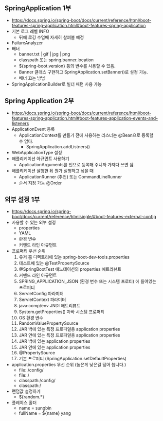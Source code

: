 ## SpringApplication 1부
- https://docs.spring.io/spring-boot/docs/current/reference/html/boot-features-spring-application.html#boot-features-spring-application
- 기본 로그 레벨 INFO
    * 뒤에 로깅 수업때 자세히 살펴볼 예정
- FailureAnalyzer
- 배너
    * banner.txt | gif | jpg | png
    * classpath 또는 spring.banner.location
    * ${spring-boot.version} 등의 변수를 사용할 수 있음.
    * Banner 클래스 구현하고 SpringApplication.setBanner()로 설정 가능.
    * 배너 끄는 방법
- SpringApplicationBuilder로 빌더 패턴 사용 가능

## Spring Application 2부
- https://docs.spring.io/spring-boot/docs/current/reference/html/boot-features-spring-application.html#boot-features-application-events-and-listeners
- ApplicationEvent 등록
  * ApplicationContext를 만들기 전에 사용하는 리스너는 @Bean으로 등록할 수 없다.
    * SpringApplication.addListners()
- WebApplicationType 설정
- 애플리케이션 아규먼트 사용하기
  * ApplicationArguments를 빈으로 등록해 주니까 가져다 쓰면 됨.
- 애플리케이션 실행한 뒤 뭔가 실행하고 싶을 때
  * ApplicationRunner (추천) 또는 CommandLineRunner
  * 순서 지정 가능 @Order

## 외부 설정 1부
- https://docs.spring.io/spring-boot/docs/current/reference/htmlsingle/#boot-features-external-config
- 사용할 수 있는 외부 설정
  * properties
  * YAML
  * 환경 변수
  * 커맨드 라인 아규먼트
- 프로퍼티 우선 순위
  1. 유저 홈 디렉토리에 있는 spring-boot-dev-tools.properties
  2. 테스트에 있는 @TestPropertySource
  3. @SpringBootTest 애노테이션의 properties 애트리뷰트
  4. 커맨드 라인 아규먼트
  5. SPRING_APPLICATION_JSON (환경 변수 또는 시스템 프로티) 에 들어있는 프로퍼티
  6. ServletConfig 파라미터
  7. ServletContext 파라미터
  8. java:comp/env JNDI 애트리뷰트
  9. System.getProperties() 자바 시스템 프로퍼티
  10. OS 환경 변수
  11. RandomValuePropertySource
  12. JAR 밖에 있는 특정 프로파일용 application properties
  13. JAR 안에 있는 특정 프로파일용 application properties
  14. JAR 밖에 있는 application properties
  15. JAR 안에 있는 application properties
  16. @PropertySource
  17. 기본 프로퍼티 (SpringApplication.setDefaultProperties)
- application.properties 우선 순위 (높은게 낮은걸 덮어 씁니다.)
  * file:./config/
  * file:./
  * classpath:/config/
  * classpath:/
- 랜덤값 설정하기
  * ${random.*}
- 플레이스 홀더
  * name = sungbin
  * fullName = ${name} yang